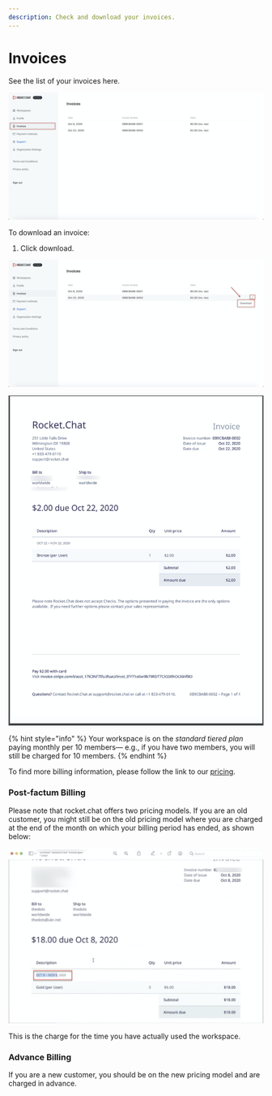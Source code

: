 ```yaml
---
description: Check and download your invoices.
---
```


# Invoices

See the list of your invoices here.

![](../../../.gitbook/assets/image%20%28102%29.png)

To download an invoice:

1. Click download.

![](../../../.gitbook/assets/image%20%2897%29.png)

![](../../../.gitbook/assets/image%20%2898%29.png)

{% hint style="info" %}
Your workspace is on the _standard tiered plan_ paying monthly per 10 members— e.g., if you have two members, you will still be charged for 10 members.
{% endhint %}

To find more billing information, please follow the link to our [pricing](https://rocket.chat/pricing/).

### Post-factum Billing

Please note that rocket.chat offers two pricing models. If you are an old customer, you might still be on the old pricing model where you are charged at the end of the month on which your billing period has ended, as shown below:

![](../../../.gitbook/assets/image%20%28308%29%20%282%29%20%282%29.png)

This is the charge for the time you have actually used the workspace.

### Advance Billing

If you are a new customer, you should be on the new pricing model and are charged in advance. 

